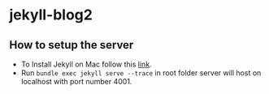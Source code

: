 # jekyll-blog2


## How to setup the server
* To Install Jekyll on Mac follow this [link](https://jekyllrb.com/docs/installation/macos/).
* Run `bundle exec jekyll serve --trace` in root folder server will host on localhost with port number 4001.
